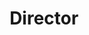 ---
name: Professor James Morgan
photo: '/img/James.jpg'
title: Director
bio: Professor James Morgan MA DPhil BM BCH FRCOphth is a Professor in Ophthalmology and Consultant Ophthalmologist based at Cardiff University. He also has a keen interest in IT, and was the Chair of Trustees of the OpenEyes Foundation, he continues to guide the development of OpenEyes as chair of the OpenEyes subcommittee.
---